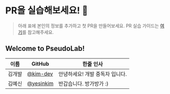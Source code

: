 # PR을 실습해보세요! 👥

> 아래 표에 본인의 정보를 추가하고 첫 PR을 만들어보세요.
> PR 실습 가이드는 [여기](pr-guide.md)를 참고해주세요.

## Welcome to PseudoLab!

| 이름 | GitHub | 한줄 인사 |
|-----|--------|-------|
| 김개발 | [@kim-dev](https://github.com/) | 안녕하세요! 개발 중독자 입니다. |
| 김예신 | [@yesinkim](https://github.com/yesinkim) | 반갑습니다. 방가방가 :) |